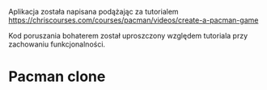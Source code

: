 Aplikacja została napisana podążając za tutorialem https://chriscourses.com/courses/pacman/videos/create-a-pacman-game

Kod poruszania bohaterem został uproszczony względem tutoriala przy zachowaniu funkcjonalności.
 
 # Pacman clone
